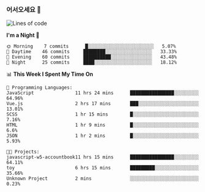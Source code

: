 ### 어서오세요 👋

<!--START_SECTION:waka-->
![Lines of code](https://img.shields.io/badge/From%20Hello%20World%20I%27ve%20Written-5.3%20million%20lines%20of%20code-blue)

**I'm a Night 🦉** 

```text
🌞 Morning    7 commits      █░░░░░░░░░░░░░░░░░░░░░░░░   5.07% 
🌆 Daytime    46 commits     ████████░░░░░░░░░░░░░░░░░   33.33% 
🌃 Evening    60 commits     ██████████░░░░░░░░░░░░░░░   43.48% 
🌙 Night      25 commits     ████░░░░░░░░░░░░░░░░░░░░░   18.12%

```


📊 **This Week I Spent My Time On** 

```text
💬 Programming Languages: 
JavaScript               11 hrs 24 mins      ████████████████░░░░░░░░░   64.96% 
Vue.js                   2 hrs 17 mins       ███░░░░░░░░░░░░░░░░░░░░░░   13.01% 
SCSS                     1 hr 15 mins        █░░░░░░░░░░░░░░░░░░░░░░░░   7.16% 
HTML                     1 hr 9 mins         █░░░░░░░░░░░░░░░░░░░░░░░░   6.6% 
JSON                     1 hr 2 mins         █░░░░░░░░░░░░░░░░░░░░░░░░   5.93%

🐱‍💻 Projects: 
javascript-w5-accountbook11 hrs 15 mins      ████████████████░░░░░░░░░   64.11% 
toy                      6 hrs 15 mins       █████████░░░░░░░░░░░░░░░░   35.66% 
Unknown Project          2 mins              ░░░░░░░░░░░░░░░░░░░░░░░░░   0.23%

```


<!--END_SECTION:waka-->

